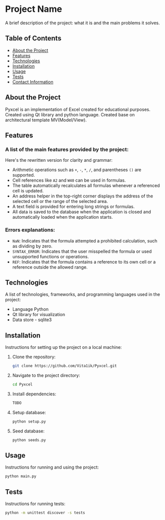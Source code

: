 # Project Name

A brief description of the project: what it is and the main problems it solves.

## Table of Contents
- [About the Project](#about-the-project)
- [Features](#features)
- [Technologies](#technologies)
- [Installation](#installation)
- [Usage](#usage)
- [Tests](#tests)
- [Contact Information](#contact-information)

## About the Project
Pyxcel is an implementation of Excel created for educational purposes.
Created using Qt library and python language.
Created base on architectural template MV(Model/View).

## Features

### A list of the main features provided by the project:
Here's the rewritten version for clarity and grammar:

- Arithmetic operations such as `+`, `-`, `*`, `/`, and parentheses `()` are supported.  
- Cell references like `A2` and `W40` can be used in formulas.  
- The table automatically recalculates all formulas whenever a referenced cell is updated.  
- An address helper in the top-right corner displays the address of the selected cell or the range of the selected area.  
- A text field is provided for entering long strings or formulas.  
- All data is saved to the database when the application is closed and automatically loaded when the application starts.

### Errors explanations:
- `NaN`: Indicates that the formula attempted a prohibited calculation, such as dividing by zero.
- `SYNTAX_ERROR`: Indicates that the user misspelled the formula or used unsupported functions or operations.
- `REF`: Indicates that the formula contains a reference to its own cell or a reference outside the allowed range.

## Technologies

A list of technologies, frameworks, and programming languages used in the project:
- Language Python
- Qt library for visualization
- Data store - sqlite3

## Installation

Instructions for setting up the project on a local machine:
1. Clone the repository:
   ```bash
   git clone https://github.com/Vita1ik/Pyxcel.git
   ```
2. Navigate to the project directory:
   ```bash
   cd Pyxcel
   ```
3. Install dependencies:
   ```bash
   TODO
   ```
4. Setup database:
   ```bash
   python setup.py
   ```
5. Seed database:
   ```bash
   python seeds.py
   ```
   
## Usage

Instructions for running and using the project:
```bash
python main.py
```

## Tests

Instructions for running tests:
```bash
python -m unittest discover -s tests
```
